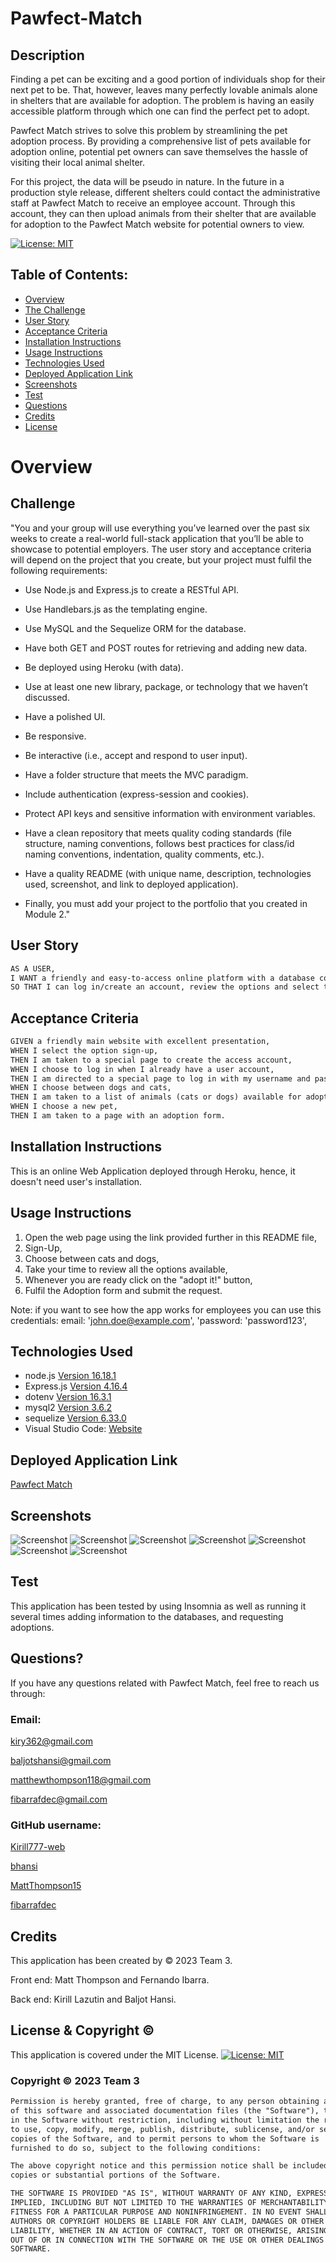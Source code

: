 # Pawfect-Match

## Description

Finding a pet can be exciting and a good portion of individuals shop for their next pet to be. That, however, leaves many perfectly lovable animals alone in shelters that are available for adoption. The problem is having an easily accessible platform through which one can find the perfect pet to adopt.

Pawfect Match strives to solve this problem by streamlining the pet adoption process. By providing a comprehensive list of pets available for adoption online, potential pet owners can save themselves the hassle of visiting their local animal shelter.

For this project, the data will be pseudo in nature. In the future in a production style release, different shelters could contact the administrative staff at Pawfect Match to receive an employee account. Through this account, they can then upload animals from their shelter that are available for adoption to the Pawfect Match website for potential owners to view.


[![License: MIT](https://img.shields.io/badge/License-MIT-yellow.svg)](https://opensource.org/licenses/MIT)

## Table of Contents:

- [Overview](#Overview)
- [The Challenge](#The-Challenge)
- [User Story](#User-Story)
- [Acceptance Criteria](#Acceptance-Criteria)
- [Installation Instructions](#Installation-Instructions)
- [Usage Instructions](#Usage-Instructions)
- [Technologies Used](#Technologies-Used)
- [Deployed Application Link](#Deployed-Application-Link)
- [Screenshots](#Screenshots)
- [Test](#Test)
- [Questions](#Questions)
- [Credits](#Credits)
- [License](#License)

# Overview

## Challenge
"You and your group will use everything you’ve learned over the past six weeks to create a real-world full-stack application that you’ll be able to showcase to potential employers. The user story and acceptance criteria will depend on the project that you create, but your project must fulfil the following requirements:

* Use Node.js and Express.js to create a RESTful API.

* Use Handlebars.js as the templating engine.

* Use MySQL and the Sequelize ORM for the database.

* Have both GET and POST routes for retrieving and adding new data.

* Be deployed using Heroku (with data).

* Use at least one new library, package, or technology that we haven’t discussed.

* Have a polished UI.

* Be responsive.

* Be interactive (i.e., accept and respond to user input).

* Have a folder structure that meets the MVC paradigm.

* Include authentication (express-session and cookies).

* Protect API keys and sensitive information with environment variables.

* Have a clean repository that meets quality coding standards (file structure, naming conventions, follows best practices for class/id naming conventions, indentation, quality comments, etc.).

* Have a quality README (with unique name, description, technologies used, screenshot, and link to deployed application).

* Finally, you must add your project to the portfolio that you created in Module 2."

## User Story

```md
AS A USER,
I WANT a friendly and easy-to-access online platform with a database containing possible options for animals (dogs and cats) for adoption.,
SO THAT I can log in/create an account, review the options and select the one that best meets my expectations, submitting the adoption request in a simple and uncomplicated way.
```

## Acceptance Criteria

```md
GIVEN a friendly main website with excellent presentation,
WHEN I select the option sign-up,
THEN I am taken to a special page to create the access account,
WHEN I choose to log in when I already have a user account,
THEN I am directed to a special page to log in with my username and password,
WHEN I choose between dogs and cats,
THEN I am taken to a list of animals (cats or dogs) available for adoption,
WHEN I choose a new pet,
THEN I am taken to a page with an adoption form.
```

## Installation Instructions
This is an online Web Application deployed through Heroku, hence, it doesn't need user's installation.

## Usage Instructions
1. Open the web page using the link provided further in this README file, 
2. Sign-Up, 
3. Choose between cats and dogs, 
4. Take your time to review all the options available,
5. Whenever you are ready click on the "adopt it!" button,
6. Fulfil the Adoption form and submit the request.
   
Note: if you want to see how the app works for employees you can use this credentials:
email: 'john.doe@example.com', 'password: 'password123',

## Technologies Used
- node.js [Version 16.18.1](https://nodejs.org/en/blog/release/v16.18.1/)
- Express.js [Version 4.16.4](https://expressjs.com/)
- dotenv [Version 16.3.1](https://www.npmjs.com/package/dotenv)
- mysql2 [Version 3.6.2](https://www.npmjs.com/package/mysql2)
- sequelize [Version 6.33.0](https://www.npmjs.com/package/sequelize)
- Visual Studio Code: [Website](https://code.visualstudio.com/)

## Deployed Application Link
[Pawfect Match](https://pawfectmatch-1aca1a9b79f8.herokuapp.com/)

## Screenshots
![Screenshot](./public/images/screenshots/1.png)
![Screenshot](./public/images/screenshots/2.png)
![Screenshot](./public/images/screenshots/3.png)
![Screenshot](./public/images/screenshots/4.png)
![Screenshot](./public/images/screenshots/5.png)
![Screenshot](./public/images/screenshots/6.png)
![Screenshot](./public/images/screenshots/7.png)

## Test
This application has been tested by using Insomnia as well as running it several times adding information to the databases, and requesting adoptions.

## Questions?
If you have any questions related with Pawfect Match, feel free to reach us through:

### Email:

[kiry362@gmail.com](kiry362@gmail.com)

[baljotshansi@gmail.com](baljotshansi@gmail.com)

[matthewthompson118@gmail.com](matthewthompson118@gmail.com)

[fibarrafdec@gmail.com](fibarrafdec@gmail.com)

### GitHub username:

[Kirill777-web](https://github.com/Kirill777-web)

[bhansi](https://github.com/bhansi)

[MattThompson15](https://github.com/MattThompson15)

[fibarrafdec](https://github.com/fibarrafdec)

## Credits
This application has been created by © 2023 Team 3.

Front end: Matt Thompson and Fernando Ibarra.

Back end: Kirill Lazutin and Baljot Hansi.

## License & Copyright ©
This application is covered under the MIT License.
[![License: MIT](https://img.shields.io/badge/License-MIT-yellow.svg)](https://opensource.org/licenses/MIT)

### Copyright © 2023 Team 3
```md
Permission is hereby granted, free of charge, to any person obtaining a copy
of this software and associated documentation files (the "Software"), to deal
in the Software without restriction, including without limitation the rights
to use, copy, modify, merge, publish, distribute, sublicense, and/or sell
copies of the Software, and to permit persons to whom the Software is
furnished to do so, subject to the following conditions:

The above copyright notice and this permission notice shall be included in all
copies or substantial portions of the Software.

THE SOFTWARE IS PROVIDED "AS IS", WITHOUT WARRANTY OF ANY KIND, EXPRESS OR
IMPLIED, INCLUDING BUT NOT LIMITED TO THE WARRANTIES OF MERCHANTABILITY,
FITNESS FOR A PARTICULAR PURPOSE AND NONINFRINGEMENT. IN NO EVENT SHALL THE
AUTHORS OR COPYRIGHT HOLDERS BE LIABLE FOR ANY CLAIM, DAMAGES OR OTHER
LIABILITY, WHETHER IN AN ACTION OF CONTRACT, TORT OR OTHERWISE, ARISING FROM,
OUT OF OR IN CONNECTION WITH THE SOFTWARE OR THE USE OR OTHER DEALINGS IN THE
SOFTWARE.
```
